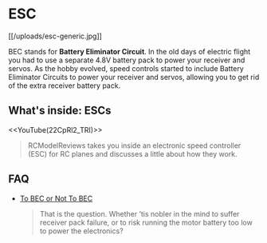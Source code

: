 # ESC

[[/uploads/esc-generic.jpg]]

BEC stands for **Battery Eliminator Circuit**. In the old days of electric flight you had to use a separate 4.8V battery pack to power your receiver and servos. As the hobby evolved, speed controls started to include Battery Eliminator Circuits to power your receiver and servos, allowing you to get rid of the extra receiver battery pack.

## What's inside: ESCs

<<YouTube(22CpRl2_TRI)>>

> RCModelReviews takes you inside an electronic speed controller (ESC) for RC planes and discusses a little about how they work.

## FAQ

* [To BEC or Not To BEC](http://www.stefanv.com/electronics/qf200105.html)
  
  > That is the question. Whether ’tis nobler in the mind to suffer receiver pack failure, or to risk running the motor battery too low to power the electronics?
